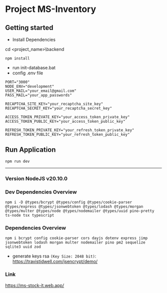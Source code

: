 # Project MS-Inventory

## Getting started

- Install Dependencies

cd <project_name>\backend

```
npm install
```

- run init-database.bat
- config .env file

```
PORT="3000"
NODE_ENV="development"
USER_MAIL="your_email@gmail.com"
PASS_MAIL="your_app_passwords"

RECAPTCHA_SITE_KEY="your_recaptcha_site_key"
RECAPTCHA_SECRET_KEY="your_recaptcha_secret_key"

ACCESS_TOKEN_PRIVATE_KEY="your_access_token_private_key"
ACCESS_TOKEN_PUBLIC_KEY="your_access_token_public_key"

REFRESH_TOKEN_PRIVATE_KEY="your_refresh_token_private_key"
REFRESH_TOKEN_PUBLIC_KEY="your_refresh_token_public_key"
```

## Run Application

```
npm run dev
```

---

### Version NodeJS v20.10.0

### Dev Dependencies Overview

```
npm i -D @types/bcrypt @types/config @types/cookie-parser @types/express @types/jsonwebtoken @types/lodash @types/morgan @types/multer @types/node @types/nodemailer @types/uuid pino-pretty ts-node tsx typescript
```

### Dependencies Overview

```
npm i bcrypt config cookie-parser cors dayjs dotenv express jimp jsonwebtoken lodash morgan multer nodemailer pino pm2 sequelize sqlite3 uuid zod
```

- generate keys rsa `(Key Size: 2048 bit)`: https://travistidwell.com/jsencrypt/demo/

### Link

https://ms-stock-it.web.app/
